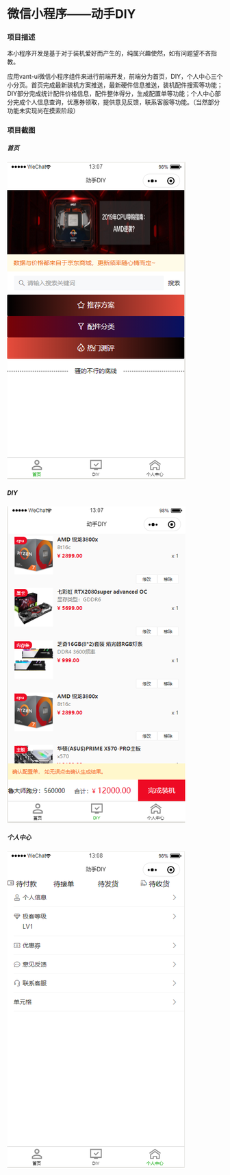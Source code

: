 # 微信小程序——动手DIY

[^2019.10.14开始边学习边制作]: 

### 项目描述

本小程序开发是基于对于装机爱好而产生的，纯属兴趣使然，如有问题望不吝指教。

应用vant-ui微信小程序组件来进行前端开发，前端分为首页，DIY，个人中心三个小分页。首页完成最新装机方案推送，最新硬件信息推送，装机配件搜索等功能；DIY部分完成统计配件价格信息，配件整体得分，生成配置单等功能；个人中心部分完成个人信息查询，优惠券领取，提供意见反馈，联系客服等功能。（当然部分功能未实现尚在摸索阶段）

### 项目截图

##### 首页

![首页](https://github.com/makeittrue/making-DIY/blob/1019test1/images/%E9%A6%96%E9%A1%B5.png?raw=true)

##### DIY

![DIY](https://github.com/makeittrue/making-DIY/blob/1019test1/images/DIY.png?raw=true)

##### 个人中心

![个人中心](https://github.com/makeittrue/making-DIY/blob/1019test1/images/%E4%B8%AA%E4%BA%BA%E4%B8%AD%E5%BF%83.png?raw=true)

### 
